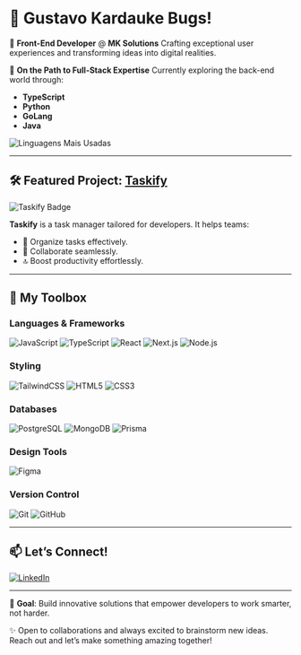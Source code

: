 # 👋 **Gustavo Kardauke Bugs**!

🚀 **Front-End Developer** @ **MK Solutions**
Crafting exceptional user experiences and transforming ideas into digital realities.

🌱 **On the Path to Full-Stack Expertise**
Currently exploring the back-end world through:

* **TypeScript**
* **Python**
* **GoLang**
* **Java**

![Linguagens Mais Usadas](https://github-readme-stats.vercel.app/api/top-langs/?username=gustavokbugs&theme=dark&hide_border=false&layout=compact)


---

## 🛠️ **Featured Project**: [Taskify](https://github.com/your-repo-link)

![Taskify Badge](https://img.shields.io/badge/Taskify-Task%20Manager-blue?style=for-the-badge\&logo=task)

**Taskify** is a task manager tailored for developers. It helps teams:

* 📅 Organize tasks effectively.
* 🤝 Collaborate seamlessly.
* 🔝 Boost productivity effortlessly.

---

## 🌟 **My Toolbox**

### **Languages & Frameworks**

![JavaScript](https://img.shields.io/badge/javascript-%23323330.svg?style=for-the-badge\&logo=javascript\&logoColor=%23F7DF1E)
![TypeScript](https://img.shields.io/badge/typescript-%23007ACC.svg?style=for-the-badge\&logo=typescript\&logoColor=white)
![React](https://img.shields.io/badge/react-%2320232a.svg?style=for-the-badge\&logo=react\&logoColor=%2361DAFB)
![Next.js](https://img.shields.io/badge/next.js-%23000000.svg?style=for-the-badge\&logo=next.js\&logoColor=white)
![Node.js](https://img.shields.io/badge/node.js-%23339933.svg?style=for-the-badge\&logo=node.js\&logoColor=white)

### **Styling**

![TailwindCSS](https://img.shields.io/badge/tailwindcss-%2338B2AC.svg?style=for-the-badge\&logo=tailwind-css\&logoColor=white)
![HTML5](https://img.shields.io/badge/html5-%23E34F26.svg?style=for-the-badge\&logo=html5\&logoColor=white)
![CSS3](https://img.shields.io/badge/css3-%231572B6.svg?style=for-the-badge\&logo=css3\&logoColor=white)

### **Databases**

![PostgreSQL](https://img.shields.io/badge/postgres-%23336791.svg?style=for-the-badge\&logo=postgresql\&logoColor=white)
![MongoDB](https://img.shields.io/badge/mongodb-%2347A248.svg?style=for-the-badge\&logo=mongodb\&logoColor=white)
![Prisma](https://img.shields.io/badge/prisma-%232D3748.svg?style=for-the-badge\&logo=prisma\&logoColor=white)

### **Design Tools**

![Figma](https://img.shields.io/badge/figma-%23F24E1E.svg?style=for-the-badge\&logo=figma\&logoColor=white)

### **Version Control**

![Git](https://img.shields.io/badge/git-%23F05033.svg?style=for-the-badge\&logo=git\&logoColor=white)
![GitHub](https://img.shields.io/badge/github-%23121011.svg?style=for-the-badge\&logo=github\&logoColor=white)

---

## 📫 Let’s Connect!

[![LinkedIn](https://img.shields.io/badge/LinkedIn-%230077B5.svg?style=for-the-badge\&logo=linkedin\&logoColor=white)](https://www.linkedin.com/in/gustavo-kardauke-bugs-b3258b26b/)

---

🎯 **Goal**: Build innovative solutions that empower developers to work smarter, not harder.

✨ Open to collaborations and always excited to brainstorm new ideas. Reach out and let’s make something amazing together!

